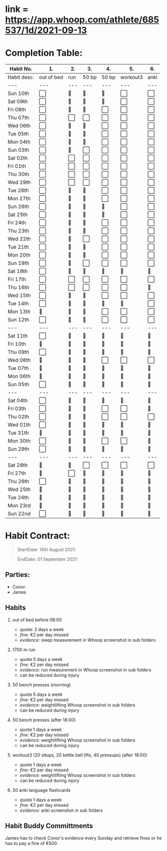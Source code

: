 # link = https://app.whoop.com/athlete/685537/1d/2021-09-13
# Completion Table:
Habit No.  |   1.      |  2.    | 3.     |   4.  |    5.    |   6.| 
---        | ---       | ---    | ---    |---    |---       |---  |
Habit desc.| out of bed| run    | 50 bp  | 50 bp | workout3 | anki|
---        | ---       | ---    | ---    | ---   | ---     | ---
Sun 10th   |  ⬜        |   🔳   |   🔳   |  🔳  |   ⬜     |  ⬜   |
Sat 09th   |  ⬜        |   🔳   |   🔳   |  🔳  |   ⬜     |  ⬜   |
Fri 08th   |  ⬜        |   🔳   |   🔳   |  ⬜   |   ⬜     |  ⬜   |
Thu 07th   |  ⬜        |   ⬜    |   ⬜    |  ⬜   |   ⬜     |  ⬜   |
Wed 06th   |  ⬜        |   🔳   |   🔳   |  ⬜   |   ⬜     |  ⬜   |
Tue 05th   |  ⬜        |   🔳   |   🔳   |  ⬜   |   ⬜     |  ⬜   |
Mon 04th   |  ⬜        |   🔳   |   🔳   |  ⬜   |   ⬜     |  ⬜   |
Sun 03th   |  ⬜        |   🔳   |   ⬜    |  ⬜   |   ⬜     |  ⬜   |
Sat 02th   |  ⬜        |   ⬜    |   ⬜    |  ⬜   |   ⬜     |  ⬜   |
Fri 01th   |  ⬜        |   ⬜    |   ⬜    |  ⬜   |   ⬜     |  ⬜   |
Thu 30th   |  ⬜        |   ⬜    |   ⬜    |  ⬜   |   ⬜     |  ⬜   |
Wed 29th   |  ⬜        |   ⬜    |   ⬜    |  ⬜   |   ⬜     |  ⬜   |
Tue 28th   |  ⬜        |   🔳   |   🔳   |  ⬜   |   ⬜     |  ⬜   |
Mon 27th   |  ⬜        |   🔳   |   🔳   |  ⬜   |   ⬜     |  ⬜   |
Sun 26th   |  ⬜        |   🔳   |   🔳   |  🔳  |   ⬜     |  ⬜   |
Sat 25th   |  ⬜        |   🔳   |   🔳   |  🔳  |   ⬜     |  ⬜   |
Fri 24th   |  ⬜        |   🔳   |   🔳   |  ⬜   |   ⬜     |  ⬜   |
Thu 23th   |  ⬜        |   🔳   |   🔳   |  ⬜   |   ⬜     |  ⬜   |
Wed 22th   |  ⬜        |   🔳   |   ⬜    |  ⬜   |   ⬜     |  ⬜   |
Tue 21th   |  ⬜        |   🔳   |   🔳   |  ⬜   |   ⬜     |  ⬜   |
Mon 20th   |  ⬜        |   🔳   |   🔳   |  ⬜   |   ⬜     |  ⬜   |
Sun 19th   |  ⬜        |   🔳   |   ⬜    |  ⬜   |   ⬜     |  ⬜   |
Sat 18th   |  ⬜        |   🔳   |   🔳   |  🔳  |   🔳    |  🔳  |
Fri 17th   |  ⬜        |   ⬜    |   ⬜    |  ⬜   |   ⬜     |  ⬜   |
Thu 16th   |  ⬜        |   ⬜    |   ⬜    |  ⬜   |   ⬜     |  🔳  |
Wed 15th   |  ⬜        |   🔳   |   🔳   |  ⬜   |   ⬜     |  ⬜   |
Tue 14th   |  ⬜        |   🔳   |   🔳   |  🔳  |  🔳     |  ⬜   |
Mon 13th   |  🔳       |   🔳   |   🔳   |  ⬜   |   ⬜     |  ⬜   |
Sun 12th   |  ⬜        |   🔳   |   🔳   |  ⬜   |   ⬜     |  ⬜   |
---        | ---       | ---    | ---    | ---  | ---     | ---  |
Sat 11th   |  ⬜        |   🔳   |   🔳   |  🔳  |   🔳    |  🔳  |
Fri 10th   |  🔳       |   🔳   |   🔳   |  🔳  |   🔳    |  🔳  |
Thu 09th   |  ⬜        |   🔳   |   🔳   |  🔳  |   🔳    |  🔳  |
Wed 08th   |  🔳       |   🔳   |   🔳   |  ⬜   |   ⬜     |  ⬜   |
Tue 07th   |  🔳       |   🔳   |   🔳   |  🔳  |   🔳    |  🔳  |
Mon 06th   |  🔳       |   🔳   |   🔳   |  🔳  |   🔳    |  🔳  |
Sun 05th   |  ⬜        |   🔳   |   🔳   |  🔳  |   🔳    |  🔳  |
---        | ---       | ---    | ---    | ---  | ---     | ---  |
Sat 04th   |  ⬜        |   🔳   |   🔳   |  🔳  |   🔳    |  🔳  |
Fri 03th   |  ⬜        |   🔳   |   🔳   |  ⬜   |   ⬜     |  🔳  |
Thu 02th   |  ⬜        |   🔳   |   🔳   |  ⬜   |   ⬜     |  ⬜  |
Wed 01th   |  ⬜        |   🔳   |   🔳   |  🔳  |   🔳    |  🔳  |
Tue 31th   | 🔳        |   🔳   |   🔳   |  🔳  |   🔳    |  🔳  |
Mon 30th   |  ⬜        |   🔳   |   🔳   |  ⬜    |   ⬜    |  🔳  |
Sun 29th   |  ⬜        |   🔳   |   🔳   |  🔳  |   🔳    |  🔳  |
---        | ---       | ---    | ---    | ---   | ---    | ---  |
Sat 28th   |  🔳       |   🔳   |   ⬜    |   ⬜  |   ⬜     |  ⬜  |
Fri 27th   |  🔳       |   ⬜    |   🔳   |  🔳  |    🔳    |  🔳  |
Thu 26th   |  ⬜        |   🔳   |   🔳   |  🔳  |    🔳    |  🔳  |
Wed 25th   |  🔳       |   🔳   |   🔳   |  🔳  |    🔳    |  🔳  |
Tue 24th   |  🔳       |   🔳   |   🔳   |  🔳  |    🔳    |  🔳  |
Mon 23rd   |  🔳       |   🔳   |   🔳   |  🔳  |    🔳    |  🔳  |
Sun 22nd   |  ⬜        |   🔳   |   🔳   |  🔳  |    🔳    |  🔳  |



# Habit Contract:

> StartDate: 14th August 2021:

> EndDate: 01 September 2021:

## Parties:

- Conor
- James 

## Habits

1. out of bed before 08:00 
    * *quota:* 2 days a week
    * *fine:* €2 per day missed
    * *evidence:* sleep measurement in Whoop screenshot in sub folders

2. 1700 m run 
    * *quota* 5 days a week
    * *fine:* €2 per day missed
    * *evidence:* run measurement in Whoop screenshot in sub folders
    * can be reduced during injury	   

3. 50 bench presses (morning)
    * *quota* 5 days a week
    * *fine:* €2 per day missed
    * *evidence:* weightlifting Whoop screenshot in sub folders
    * can be reduced during injury
 
4. 50 bench presses (after 18:00)
    * *quota* 1 days a week
    * *fine:* €2 per day missed
    * *evidence:* weightlifting Whoop screenshot in sub folders
    * can be reduced during injury		 

5. workout3 (20 situps, 20 kettle bell lifts, 40 pressups) (after 18:00)
    * *quota* 1 days a week
    * *fine:* €2 per day missed
    * *evidence:* weightlifting Whoop screenshot in sub folders
    * can be reduced during injury		 

6. 50 anki language flashcards
    * *quota* 1 days a week
    * *fine:* €2 per day missed
    * *evidence:* anki screenshot in sub folders

## Habit Buddy Committments

James has to check Conor's evidence every Sunday and retrieve fines or he has to pay a fine of €500.













